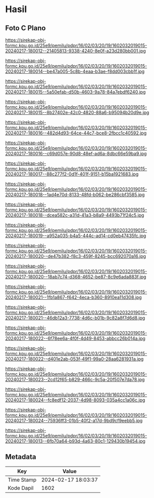# Hasil

## Foto C Plano

https://sirekap-obj-formc.kpu.go.id/25e9/pemilu/pdpr/16/02/03/20/19/1602032019015-20240217-180012--21405813-9338-4240-8e0f-a23d280bb001.jpg

https://sirekap-obj-formc.kpu.go.id/25e9/pemilu/pdpr/16/02/03/20/19/1602032019015-20240217-180014--be47a005-5c8b-4eaa-b3ae-f8dd003cbb1f.jpg

https://sirekap-obj-formc.kpu.go.id/25e9/pemilu/pdpr/16/02/03/20/19/1602032019015-20240217-180015--5a50efab-d50b-4603-9a78-84a7ebdf6240.jpg

https://sirekap-obj-formc.kpu.go.id/25e9/pemilu/pdpr/16/02/03/20/19/1602032019015-20240217-180015--8b27402e-42c0-4820-88a6-b95094b20d9e.jpg

https://sirekap-obj-formc.kpu.go.id/25e9/pemilu/pdpr/16/02/03/20/19/1602032019015-20240217-180016--482d4d93-64ce-44c7-bce8-2fbcc1c40592.jpg

https://sirekap-obj-formc.kpu.go.id/25e9/pemilu/pdpr/16/02/03/20/19/1602032019015-20240217-180016--c69d057e-90d8-48ef-ad6a-8dbc66e59ba9.jpg

https://sirekap-obj-formc.kpu.go.id/25e9/pemilu/pdpr/16/02/03/20/19/1602032019015-20240217-180017--88c277f2-0d1f-401f-9151-b15ba1921683.jpg

https://sirekap-obj-formc.kpu.go.id/25e9/pemilu/pdpr/16/02/03/20/19/1602032019015-20240217-180018--1ad4e70d-8133-48fd-b062-be286cbf3585.jpg

https://sirekap-obj-formc.kpu.go.id/25e9/pemilu/pdpr/16/02/03/20/19/1602032019015-20240217-180018--dcea582c-a31d-41a3-b8a9-4493b71f24c5.jpg

https://sirekap-obj-formc.kpu.go.id/25e9/pemilu/pdpr/16/02/03/20/19/1602032019015-20240217-180019--a952a035-b4a5-444c-ad14-cd0eb47435fc.jpg

https://sirekap-obj-formc.kpu.go.id/25e9/pemilu/pdpr/16/02/03/20/19/1602032019015-20240217-180020--de47b382-f8c3-459f-8245-bcc692070a16.jpg

https://sirekap-obj-formc.kpu.go.id/25e9/pemilu/pdpr/16/02/03/20/19/1602032019015-20240217-180020--18ab7c74-d368-4652-be87-8c9e6ada883f.jpg

https://sirekap-obj-formc.kpu.go.id/25e9/pemilu/pdpr/16/02/03/20/19/1602032019015-20240217-180021--1fb1a867-f642-4eca-b360-8910ea11d308.jpg

https://sirekap-obj-formc.kpu.go.id/25e9/pemilu/pdpr/16/02/03/20/19/1602032019015-20240217-180021--46db12a3-7738-4d6c-b01b-9c82a8f7d6d8.jpg

https://sirekap-obj-formc.kpu.go.id/25e9/pemilu/pdpr/16/02/03/20/19/1602032019015-20240217-180022--6f78ee6a-4f0f-4d49-8453-abbcc26b014a.jpg

https://sirekap-obj-formc.kpu.go.id/25e9/pemilu/pdpr/16/02/03/20/19/1602032019015-20240217-180022--d401e2ab-053f-49f1-99a0-28aa6281931a.jpg

https://sirekap-obj-formc.kpu.go.id/25e9/pemilu/pdpr/16/02/03/20/19/1602032019015-20240217-180023--2cd12f65-b829-466c-9c5a-20f507e7da78.jpg

https://sirekap-obj-formc.kpu.go.id/25e9/pemilu/pdpr/16/02/03/20/19/1602032019015-20240217-180024--fc8edf12-2037-4d98-8093-035a4cc1a06c.jpg

https://sirekap-obj-formc.kpu.go.id/25e9/pemilu/pdpr/16/02/03/20/19/1602032019015-20240217-180024--75936ff3-01b5-40f2-a17d-9bd9cf9eebb5.jpg

https://sirekap-obj-formc.kpu.go.id/25e9/pemilu/pdpr/16/02/03/20/19/1602032019015-20240217-180013--6fb70a64-b93d-4a63-80c1-129430b19454.jpg


## Metadata

| Key        | Value               |
| ---------- | ------------------- |
| Time Stamp | 2024-02-17 18:03:37 |
| Kode Dapil | 1602                |



